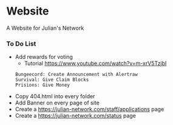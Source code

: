 # Website
A Website for Julian's Network

### To Do List
- Add rewards for voting
  - Tutorial https://www.youtube.com/watch?v=m-xrV5TzjbI
  ~~~
  Bungeecord: Create Announcement with Alertraw
  Survival: Give Claim Blocks
  Prisions: Give Money
  ~~~
- Copy 404.html into every folder
- Add Banner on every page of site
- Create a https://julian-network.com/staff/applications page
- Create a https://julian-network.com/status page
